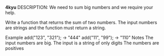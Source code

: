 **4kyu**
DESCRIPTION:
We need to sum big numbers and we require your help.

Write a function that returns the sum of two numbers. The input numbers are strings and the function must return a string.

Example
add("123", "321"); -> "444"
add("11", "99");   -> "110"
Notes
The input numbers are big.
The input is a string of only digits
The numbers are positives
